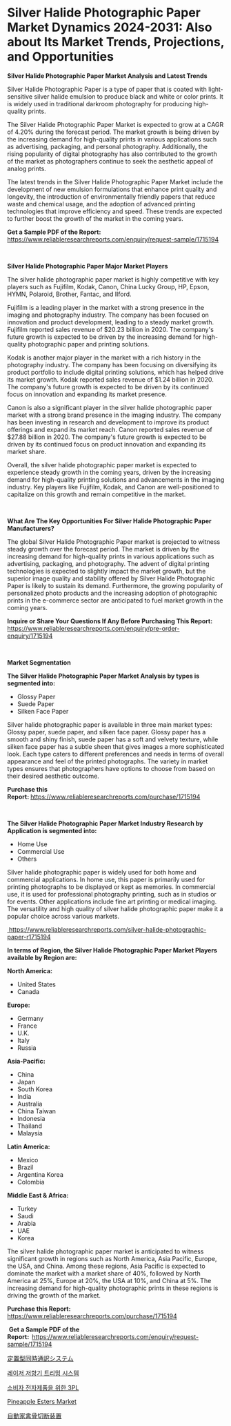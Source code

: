 <p><h1>Silver Halide Photographic Paper Market Dynamics 2024-2031: Also about Its Market Trends, Projections, and Opportunities</h1></p><p><strong>Silver Halide Photographic Paper Market Analysis and Latest Trends</strong></p>
<p><p>Silver Halide Photographic Paper is a type of paper that is coated with light-sensitive silver halide emulsion to produce black and white or color prints. It is widely used in traditional darkroom photography for producing high-quality prints.</p><p>The Silver Halide Photographic Paper Market is expected to grow at a CAGR of 4.20% during the forecast period. The market growth is being driven by the increasing demand for high-quality prints in various applications such as advertising, packaging, and personal photography. Additionally, the rising popularity of digital photography has also contributed to the growth of the market as photographers continue to seek the aesthetic appeal of analog prints.</p><p>The latest trends in the Silver Halide Photographic Paper Market include the development of new emulsion formulations that enhance print quality and longevity, the introduction of environmentally friendly papers that reduce waste and chemical usage, and the adoption of advanced printing technologies that improve efficiency and speed. These trends are expected to further boost the growth of the market in the coming years.</p></p>
<p><strong>Get a Sample PDF of the Report:&nbsp;</strong> <a href="https://www.reliableresearchreports.com/enquiry/request-sample/1715194">https://www.reliableresearchreports.com/enquiry/request-sample/1715194</a></p>
<p>&nbsp;</p>
<p><strong>Silver Halide Photographic Paper Major Market Players</strong></p>
<p><p>The silver halide photographic paper market is highly competitive with key players such as Fujifilm, Kodak, Canon, China Lucky Group, HP, Epson, HYMN, Polaroid, Brother, Fantac, and Ilford. </p><p>Fujifilm is a leading player in the market with a strong presence in the imaging and photography industry. The company has been focused on innovation and product development, leading to a steady market growth. Fujifilm reported sales revenue of $20.23 billion in 2020. The company's future growth is expected to be driven by the increasing demand for high-quality photographic paper and printing solutions.</p><p>Kodak is another major player in the market with a rich history in the photography industry. The company has been focusing on diversifying its product portfolio to include digital printing solutions, which has helped drive its market growth. Kodak reported sales revenue of $1.24 billion in 2020. The company's future growth is expected to be driven by its continued focus on innovation and expanding its market presence.</p><p>Canon is also a significant player in the silver halide photographic paper market with a strong brand presence in the imaging industry. The company has been investing in research and development to improve its product offerings and expand its market reach. Canon reported sales revenue of $27.88 billion in 2020. The company's future growth is expected to be driven by its continued focus on product innovation and expanding its market share.</p><p>Overall, the silver halide photographic paper market is expected to experience steady growth in the coming years, driven by the increasing demand for high-quality printing solutions and advancements in the imaging industry. Key players like Fujifilm, Kodak, and Canon are well-positioned to capitalize on this growth and remain competitive in the market.</p></p>
<p>&nbsp;</p>
<p><strong>What Are The Key Opportunities For Silver Halide Photographic Paper Manufacturers?</strong></p>
<p><p>The global Silver Halide Photographic Paper market is projected to witness steady growth over the forecast period. The market is driven by the increasing demand for high-quality prints in various applications such as advertising, packaging, and photography. The advent of digital printing technologies is expected to slightly impact the market growth, but the superior image quality and stability offered by Silver Halide Photographic Paper is likely to sustain its demand. Furthermore, the growing popularity of personalized photo products and the increasing adoption of photographic prints in the e-commerce sector are anticipated to fuel market growth in the coming years.</p></p>
<p><strong>Inquire or Share Your Questions If Any Before Purchasing This Report:</strong> <a href="https://www.reliableresearchreports.com/enquiry/pre-order-enquiry/1715194">https://www.reliableresearchreports.com/enquiry/pre-order-enquiry/1715194</a></p>
<p>&nbsp;</p>
<p><strong>Market Segmentation</strong></p>
<p><strong>The Silver Halide Photographic Paper Market Analysis by types is segmented into:</strong></p>
<p><ul><li>Glossy Paper</li><li>Suede Paper</li><li>Silken Face Paper</li></ul></p>
<p><p>Silver halide photographic paper is available in three main market types: Glossy paper, suede paper, and silken face paper. Glossy paper has a smooth and shiny finish, suede paper has a soft and velvety texture, while silken face paper has a subtle sheen that gives images a more sophisticated look. Each type caters to different preferences and needs in terms of overall appearance and feel of the printed photographs. The variety in market types ensures that photographers have options to choose from based on their desired aesthetic outcome.</p></p>
<p><strong>Purchase this Report:&nbsp;</strong><a href="https://www.reliableresearchreports.com/purchase/1715194">https://www.reliableresearchreports.com/purchase/1715194</a></p>
<p>&nbsp;</p>
<p><strong>The Silver Halide Photographic Paper Market Industry Research by Application is segmented into:</strong></p>
<p><ul><li>Home Use</li><li>Commercial Use</li><li>Others</li></ul></p>
<p><p>Silver halide photographic paper is widely used for both home and commercial applications. In home use, this paper is primarily used for printing photographs to be displayed or kept as memories. In commercial use, it is used for professional photography printing, such as in studios or for events. Other applications include fine art printing or medical imaging. The versatility and high quality of silver halide photographic paper make it a popular choice across various markets.</p></p>
<p><a href="https://www.reliableresearchreports.com/silver-halide-photographic-paper-r1715194">&nbsp;https://www.reliableresearchreports.com/silver-halide-photographic-paper-r1715194</a></p>
<p><strong>In terms of Region, the Silver Halide Photographic Paper Market Players available by Region are:</strong></p>
<p>
    <p> <strong> North America: </strong>
        <ul>
            <li>United States</li>
            <li>Canada</li>
        </ul>
        </p> 
    <p> <strong> Europe: </strong>
        <ul>
            <li>Germany</li>
            <li>France</li>
            <li>U.K.</li>
            <li>Italy</li>
            <li>Russia</li>
        </ul>
        </p> 
    <p> <strong> Asia-Pacific: </strong>
        <ul>
            <li>China</li>
            <li>Japan</li>
            <li>South Korea</li>
            <li>India</li>
            <li>Australia</li>
            <li>China Taiwan</li>
            <li>Indonesia</li>
            <li>Thailand</li>
            <li>Malaysia</li>
        </ul>
        </p> 
    <p> <strong> Latin America: </strong>
        <ul>
            <li>Mexico</li>
            <li>Brazil</li>
            <li>Argentina Korea</li>
            <li>Colombia</li>
        </ul>
        </p> 
    <p> <strong> Middle East & Africa: </strong>
        <ul>
            <li>Turkey</li>
            <li>Saudi</li>
            <li>Arabia</li>
            <li>UAE</li>
            <li>Korea</li>
        </ul>
    </p>
    </p>
<p><p>The silver halide photographic paper market is anticipated to witness significant growth in regions such as North America, Asia Pacific, Europe, the USA, and China. Among these regions, Asia Pacific is expected to dominate the market with a market share of 40%, followed by North America at 25%, Europe at 20%, the USA at 10%, and China at 5%. The increasing demand for high-quality photographic prints in these regions is driving the growth of the market.</p></p>
<p><strong>Purchase this Report: </strong><a href="https://www.reliableresearchreports.com/purchase/1715194">https://www.reliableresearchreports.com/purchase/1715194</a></p>
<p>&nbsp;<strong>Get a Sample PDF of the Report:&nbsp;&nbsp;</strong><a href="https://www.reliableresearchreports.com/enquiry/request-sample/1715194">https://www.reliableresearchreports.com/enquiry/request-sample/1715194</a></p>
<p><strong></strong></p>
<p><p><a href="https://medium.com/@hraymond91428/%E9%9D%99%E7%9A%84%E5%90%8C%E6%99%82%E9%80%9A%E8%A8%B3%E3%82%B7%E3%82%B9%E3%83%86%E3%83%A0%E5%B8%82%E5%A0%B4%E3%81%AE%E5%8B%95%E5%90%91%E3%81%A8%E6%88%90%E9%95%B7%E3%83%89%E3%83%A9%E3%82%A4%E3%83%90%E3%83%BC%E3%82%92%E5%88%86%E6%9E%90%E3%81%97-2024%E5%B9%B4%E3%81%8B%E3%82%892031%E5%B9%B4%E3%81%BE%E3%81%A7%E3%81%AE%E4%BA%88%E6%B8%AC%E3%82%92%E8%A1%8C%E3%81%84%E3%81%BE%E3%81%99-e6265ac1054e">定置型同時通訳システム</a></p><p><a href="https://github.com/Wesleyeilly8796202/Market-Research-Report-List-1/blob/main/7488769146232.md">레이저 저항기 트리밍 시스템</a></p><p><a href="https://github.com/asratman/Market-Research-Report-List-1/blob/main/8293488146233.md">소비자 전자제품을 위한 3PL</a></p><p><a href="https://github.com/waylose1223/Market-Research-Report-List-1/blob/main/pineapple-esters-market.md">Pineapple Esters Market</a></p><p><a href="https://medium.com/@velmabcooper52024/%E8%87%AA%E5%8B%95%E5%AE%B6%E7%A6%BD%E9%AA%A8%E5%88%87%E3%82%8A%E8%A3%85%E7%BD%AE%E7%94%A3%E6%A5%AD%E3%81%AB%E5%AF%BE%E3%81%99%E3%82%8B%E6%B4%9E%E5%AF%9F-%E5%B8%82%E5%A0%B4%E3%81%AE%E8%B2%A1%E5%8B%99%E7%8A%B6%E6%B3%81-%E5%B8%82%E5%A0%B4%E8%A6%8F%E6%A8%A1-%E3%81%9D%E3%81%97%E3%81%A62031%E5%B9%B4%E3%81%BE%E3%81%A7%E3%81%AE%E5%8F%8E%E7%9B%8A%E5%88%86%E6%9E%90-81a4231ca93c">自動家禽骨切断装置</a></p></p>